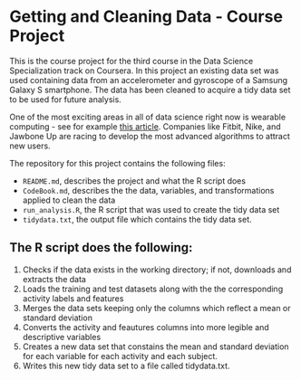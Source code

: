 # Getting and Cleaning Data - Course Project

This is the course project for the third course in the Data Science Specialization track on Coursera. In this project an existing data set was used containing data from an accelerometer and gyroscope of a Samsung Galaxy S smartphone. The data has been cleaned to acquire a tidy data set to be used for future analysis.

One of the most exciting areas in all of data science right now is wearable computing - see for example [this article](http://www.insideactivitytracking.com/data-science-activity-tracking-and-the-battle-for-the-worlds-top-sports-brand/). Companies like Fitbit, Nike, and Jawbone Up are racing to develop the most advanced algorithms to attract new users.

The repository for this project contains the following files:

- `README.md`, describes the project and what the R script does
- `CodeBook.md`, describes the the data, variables, and transformations applied to clean the data
- `run_analysis.R`, the R script that was used to create the tidy data set
- `tidydata.txt`, the output file which contains the tidy data set.


## The R script does the following:

1. Checks if the data exists in the working directory; if not, downloads and extracts the data
2. Loads the training and test datasets along with the the corresponding activity labels and features
3. Merges the data sets keeping only the columns which reflect a mean or standard deviation
4. Converts the activity and feautures columns into more legible and descriptive variables
5. Creates a new data set that constains the mean and standard deviation for each variable for each activity and each subject.
6. Writes this new tidy data set to a file called tidydata.txt.

